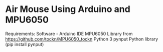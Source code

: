 # Air Mouse Using Arduino and MPU6050
Requirements:
  Software - 
    Arduino IDE
    MPU6050 Library from https://github.com/tockn/MPU6050_tockn
    Python 3
    pynput Python library (pip install pynput)
